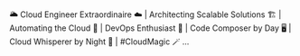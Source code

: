 🌥️ Cloud Engineer Extraordinaire 
☁️ | Architecting Scalable Solutions 
🏗️ | Automating the Cloud 
🤖 | DevOps Enthusiast 
🚀 | Code Composer by Day 
🖥️ | Cloud Whisperer by Night 
🌌 |  #CloudMagic 🪄
...

<!---
Firdosh323/Firdosh323 is a ✨ special ✨ repository because its `README.md` (this file) appears on your GitHub profile.
You can click the Preview link to take a look at your changes.
--->
